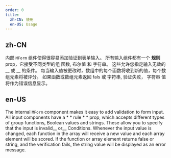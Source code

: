 ```yaml
---
order: 0
title:
  zh-CN: 使用
  en-US: Usage
---
```


## zh-CN

内部 `MForm` 组件使得很容易添加验证到表单输入。 所有输入组件都有一个 **规则** prop，它接受不同类型的组 函数, 布尔值 和 字符串。 这些允许您指定输入无效的 __ 或 __ 的条件。 每当输入值被更改时，数组中的每个函数将收到新的值，每个数组元素将被评分。 如果函数或数组元素返回 fals 或 字符串, 验证失败， 字符串 值将作为错误信息显示。

## en-US

The internal `MForm` component makes it easy to add validation to form input. All input components have a * * rule * * prop, which accepts different types of group functions, Boolean values and strings. These allow you to specify that the input is invalid__ or__ Conditions. Whenever the input value is changed, each function in the array will receive a new value and each array element will be scored. If the function or array element returns false or string, and the verification fails, the string value will be displayed as an error message.
